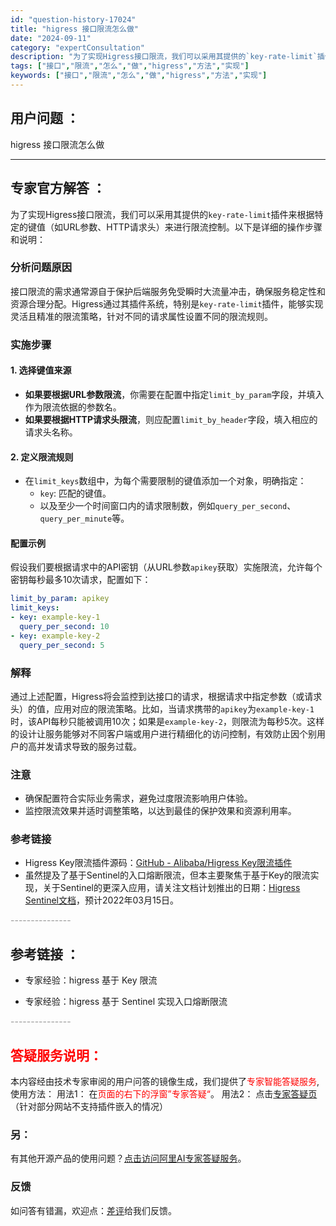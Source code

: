 ```yaml
---
id: "question-history-17024"
title: "higress 接口限流怎么做"
date: "2024-09-11"
category: "expertConsultation"
description: "为了实现Higress接口限流，我们可以采用其提供的`key-rate-limit`插件来根据特定的键值（如URL参数、HTTP请求头）来进行限流控制。以下是详细的操作步骤和说明：### 分析问题原因接口限流的需求通常源自于保护后端服务免受瞬时大流量冲击，确保服务稳定性和资源合理分配。Higress"
tags: ["接口","限流","怎么","做","higress","方法","实现"]
keywords: ["接口","限流","怎么","做","higress","方法","实现"]
---
```


## 用户问题 ： 
 higress 接口限流怎么做  

---------------
## 专家官方解答 ：

为了实现Higress接口限流，我们可以采用其提供的`key-rate-limit`插件来根据特定的键值（如URL参数、HTTP请求头）来进行限流控制。以下是详细的操作步骤和说明：

### 分析问题原因
接口限流的需求通常源自于保护后端服务免受瞬时大流量冲击，确保服务稳定性和资源合理分配。Higress通过其插件系统，特别是`key-rate-limit`插件，能够实现灵活且精准的限流策略，针对不同的请求属性设置不同的限流规则。

### 实施步骤

#### 1. 选择键值来源
- **如果要根据URL参数限流**，你需要在配置中指定`limit_by_param`字段，并填入作为限流依据的参数名。
- **如果要根据HTTP请求头限流**，则应配置`limit_by_header`字段，填入相应的请求头名称。

#### 2. 定义限流规则
- 在`limit_keys`数组中，为每个需要限制的键值添加一个对象，明确指定：
  - `key`: 匹配的键值。
  - 以及至少一个时间窗口内的请求限制数，例如`query_per_second`、`query_per_minute`等。

#### 配置示例
假设我们要根据请求中的API密钥（从URL参数`apikey`获取）实施限流，允许每个密钥每秒最多10次请求，配置如下：

```yaml
limit_by_param: apikey
limit_keys:
- key: example-key-1
  query_per_second: 10
- key: example-key-2
  query_per_second: 5
```

### 解释
通过上述配置，Higress将会监控到达接口的请求，根据请求中指定参数（或请求头）的值，应用对应的限流策略。比如，当请求携带的`apikey`为`example-key-1`时，该API每秒只能被调用10次；如果是`example-key-2`，则限流为每秒5次。这样的设计让服务能够对不同客户端或用户进行精细化的访问控制，有效防止因个别用户的高并发请求导致的服务过载。

### 注意
- 确保配置符合实际业务需求，避免过度限流影响用户体验。
- 监控限流效果并适时调整策略，以达到最佳的保护效果和资源利用率。

### 参考链接
- Higress Key限流插件源码：[GitHub - Alibaba/Higress Key限流插件](https://github.com/alibaba/higress/tree/main/plugins/wasm-go/extensions/cluster-key-rate-limit)
- 虽然提及了基于Sentinel的入口熔断限流，但本主要聚焦于基于Key的限流实现，关于Sentinel的更深入应用，请关注文档计划推出的日期：[Higress Sentinel文档](https://github.com/higress-group/higress-group.github.io/blob/main/i18n/zh-cn/docusaurus-plugin-content-docs/current/user/sentinel.md)，预计2022年03月15日。


<font color="#949494">---------------</font> 


## 参考链接 ：

* 专家经验：higress 基于 Key 限流 
 
 * 专家经验：higress 基于 Sentinel 实现入口熔断限流 


 <font color="#949494">---------------</font> 
 


## <font color="#FF0000">答疑服务说明：</font> 

本内容经由技术专家审阅的用户问答的镜像生成，我们提供了<font color="#FF0000">专家智能答疑服务</font>,使用方法：
用法1： 在<font color="#FF0000">页面的右下的浮窗”专家答疑“</font>。
用法2： 点击[专家答疑页](https://answer.opensource.alibaba.com/docs/intro)（针对部分网站不支持插件嵌入的情况）
### 另：


有其他开源产品的使用问题？[点击访问阿里AI专家答疑服务](https://answer.opensource.alibaba.com/docs/intro)。
### 反馈
如问答有错漏，欢迎点：[差评](https://ai.nacos.io/user/feedbackByEnhancerGradePOJOID?enhancerGradePOJOId=17025)给我们反馈。
